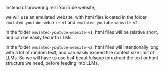Instead of browering real YouTube website,

we will use an emulated website, with html files located in the folder `emulated-youtube-website-v1` and `emulated-youtube-website-v2`.

In the folder `emulated-youtube-website-v1`, html files will be relative short, and can be easily fed into LLMs.

In the folder `emulated-youtube-website-v2`, html files will intentionally long with a lot of random text, and can easily exceed the context size limit of LLMs. So we will have to use bs4 beautifulsoup to extract the text or html structure we need, before feeding into LLMs.




